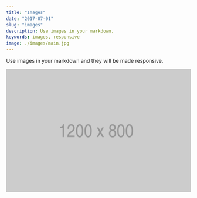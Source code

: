 ```yaml
---
title: "Images"
date: "2017-07-01"
slug: "images"
description: Use images in your markdown.
keywords: images, responsive
image: ./images/main.jpg
---
```


Use images in your markdown and they will be made responsive.

![An example](images/1200x800.png)
